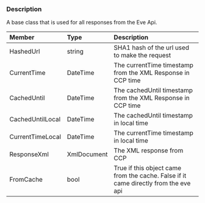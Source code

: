 ### Description ###
A base class that is used for all responses from the Eve Api.

| **Member** | **Type** | **Description** |
|:-----------|:---------|:----------------|
| HashedUrl | string | SHA1 hash of the url used to make the request |
| CurrentTime | DateTime | The currentTime timestamp from the XML Response in CCP time |
| CachedUntil | DateTime | The cachedUntil timestamp from the XML Response in CCP time |
| CachedUntilLocal | DateTime | The cachedUntil timestamp in local time |
| CurrentTimeLocal | DateTime | The currentTime timestamp in local time |
| ResponseXml | XmlDocument | The XML response from CCP |
| FromCache | bool | True if this object came from the cache. False if it came directly from the eve api|
